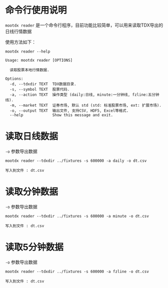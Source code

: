 # 命令行使用说明

`mootdx reader` 是一个命令行程序，目前功能比较简单，可以用来读取TDX导出的日线行情数据

使用方法如下：

```
mootdx reader --help

Usage: mootdx reader [OPTIONS]

  读取股票本地行情数据.

Options:
  -d, --tdxdir TEXT  TDX数据目录.
  -s, --symbol TEXT  股票代码.
  -a, --action TEXT  操作类型 (daily:日线, minute:一分钟线, fzline:五分钟线).
  -m, --market TEXT  证券市场, 默认 std (std: 标准股票市场, ext: 扩展市场).
  -o, --output TEXT  输出文件, 支持CSV, HDF5, Excel等格式.
  --help             Show this message and exit.

```

# 读取日线数据

`-o` 参数导出数据

```shell
mootdx reader --tdxdir ../fixtures -s 600000 -a daily -o dt.csv

写入到文件 : dt.csv

```

# 读取分钟数据

`-o` 参数导出数据

```shell
mootdx reader --tdxdir ../fixtures -s 600000 -a minute -o dt.csv

写入到文件 : dt.csv

```

# 读取5分钟数据

`-o` 参数导出数据

```shell
mootdx reader --tdxdir ../fixtures -s 600000 -a fzline -o dt.csv

写入到文件 : dt.csv

```
